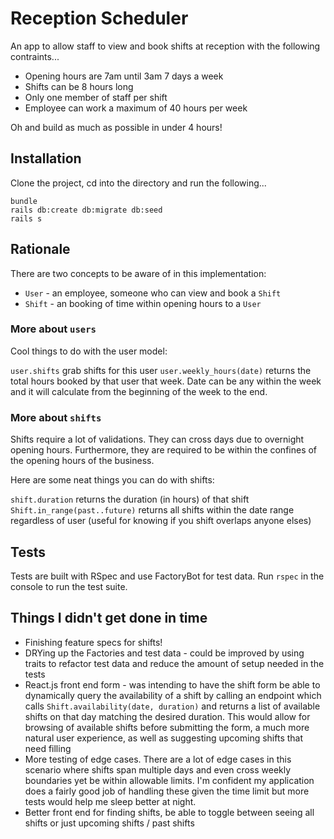 # Reception Scheduler

An app to allow staff to view and book shifts at reception with the following contraints...

- Opening hours are 7am until 3am 7 days a week
- Shifts can be 8 hours long
- Only one member of staff per shift
- Employee can work a maximum of 40 hours per week

Oh and build as much as possible in under 4 hours!

## Installation

Clone the project, cd into the directory and run the following...

```
bundle
rails db:create db:migrate db:seed
rails s
```

## Rationale

There are two concepts to be aware of in this implementation:

- `User` - an employee, someone who can view and book a `Shift`
- `Shift` - an booking of time within opening hours to a `User`

### More about `users`

Cool things to do with the user model:

`user.shifts` grab shifts for this user
`user.weekly_hours(date)` returns the total hours booked by that user that week. Date can be any within the week and it will calculate from the beginning of the week to the end.

### More about `shifts`

Shifts require a lot of validations. They can cross days due to overnight opening hours. Furthermore, they are required to be within the confines of the opening hours of the business.

Here are some neat things you can do with shifts:

`shift.duration` returns the duration (in hours) of that shift
`Shift.in_range(past..future)` returns all shifts within the date range regardless of user (useful for knowing if you shift overlaps anyone elses)

## Tests

Tests are built with RSpec and use FactoryBot for test data. Run `rspec` in the console to run the test suite.

## Things I didn't get done in time

- Finishing feature specs for shifts!
- DRYing up the Factories and test data - could be improved by using traits to refactor test data and reduce the amount of setup needed in the tests
- React.js front end form - was intending to have the shift form be able to dynamically query the availability of a shift by calling an endpoint which calls `Shift.availability(date, duration)` and returns a list of available shifts on that day matching the desired duration. This would allow for browsing of available shifts before submitting the form, a much more natural user experience, as well as suggesting upcoming shifts that need filling
- More testing of edge cases. There are a lot of edge cases in this scenario where shifts span multiple days and even cross weekly boundaries yet be within allowable limits. I'm confident my application does a fairly good job of handling these given the time limit but more tests would help me sleep better at night.
- Better front end for finding shifts, be able to toggle between seeing all shifts or just upcoming shifts / past shifts
